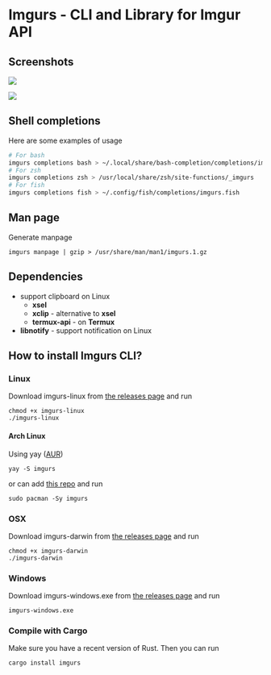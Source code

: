 # Imgurs - CLI and Library for Imgur API

## Screenshots

![](https://i.imgur.com/MG35kvf.png)

![](https://i.imgur.com/TSxBrhO.png)

## Shell completions

Here are some examples of usage
```bash
# For bash
imgurs completions bash > ~/.local/share/bash-completion/completions/imgurs
# For zsh
imgurs completions zsh > /usr/local/share/zsh/site-functions/_imgurs
# For fish
imgurs completions fish > ~/.config/fish/completions/imgurs.fish
```

## Man page

Generate manpage

    imgurs manpage | gzip > /usr/share/man/man1/imgurs.1.gz

## Dependencies
- support clipboard on Linux
    - **xsel**
    - **xclip** - alternative to **xsel**
    - **termux-api** - on **Termux**
- **libnotify** - support notification on Linux

## How to install Imgurs CLI?

### **Linux**
Download imgurs-linux from [the releases page](https://github.com/MedzikUser/imgurs/releases/latest) and run

    chmod +x imgurs-linux
    ./imgurs-linux

#### **Arch Linux**
Using yay ([AUR](https://aur.archlinux.org/packages/imgurs))

    yay -S imgurs

or can add [this repo](https://github.com/archlinux-pkg/packages) and run

    sudo pacman -Sy imgurs

### **OSX**
Download imgurs-darwin from [the releases page](https://github.com/MedzikUser/imgurs/releases/latest) and run

    chmod +x imgurs-darwin
    ./imgurs-darwin

### **Windows**
Download imgurs-windows.exe from [the releases page](https://github.com/MedzikUser/imgurs/releases/latest) and run

    imgurs-windows.exe

### **Compile with Cargo**
Make sure you have a recent version of Rust. Then you can run

    cargo install imgurs
